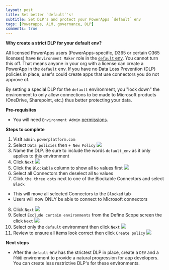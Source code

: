 ```yaml
---
layout: post
title: Set better `default`'s!
subtitle: Set DLP's and protect your PowerApps `default` env
tags: [Powerapps, ALM, governance, DLP]
comments: true
---
```


**Why create a strict DLP for your default env?**

All licensed PowerApps users (PowerApps-specific, D365 or certain O365 licenses) have `Environment Maker` role in the [`default` env](https://docs.microsoft.com/en-us/power-platform/admin/environments-overview#the-default-environment). You cannot turn this off. That means anyone in your org with a license can create a PowerApp in the `default` env. If you have no Data Loss Prevention (DLP) policies in place, user's could create apps that use connectors you do not approve of.

By setting a special DLP for the `default` environment, you "lock down" the environment to only allow connections to be made to Microsoft products (OneDrive, Sharepoint, etc.) thus better protecting your data. 

**Pre-requisites**
- You will need `Environment Admin` [permissions](https://docs.microsoft.com/en-us/power-platform/admin/database-security#predefined-security-roles).

**Steps to complete**
1. Visit `admin.powerplatform.com`
2. Select `Data policies` then `+ New Policy`
![](assets\2021-01-30-19-22-17.png)
3. Name the DLP. Be sure to include the words `default_env` as it only applies to this environment
4. Click `Next`
![](assets\2021-01-30-19-23-15.png)
5. Click the `Blockable` column to show all `No` values first
![](assets\2021-01-30-19-24-37.png)
6. Select all Connectors then deselect all `No` values
7. Click `the three dots` next to one of the Blockable Connectors and select `Block`
  - This will move all selected Connectors to the `Blocked` tab
  - Users will now ONLY be able to connect to Microsoft connectors
8. Click `Next`
![](assets\2021-01-30-19-26-22.png)
9. Select `Exclude certain environments` from the Define Scope screen the click `Next`
![](assets\2021-01-30-19-27-29.png)
10. Select only the `default` environment then click `Next`
![](assets\2021-01-30-19-28-04.png)
11. Review to ensure all items look correct then click `Create policy`
![](assets\2021-01-30-19-31-54.png)

**Next steps**
- After the `default` env has the strictest DLP in place, create a `DEV` and a `PROD` environment to provide a natural progression for app developers. You can create less restrictive DLP's for these environments.
